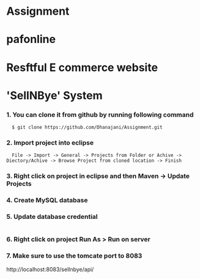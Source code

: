 # Assignment
# pafonline
# Resftful E commerce website

# 'SellNBye' System 

### 1. You can clone it from github by running following command

```
  $ git clone https://github.com/Dhanajani/Assignment.git
```

### 2. Import project into eclipse
```
  File -> Import -> General -> Projects from Folder or Achive -> Diectory/Achive -> Browse Project from cloned location -> Finish
```
### 3. Right click on project in eclipse and then Maven -> Update Projects 

### 4. Create MySQL database

### 5. Update database credential 
```
```
### 6. Right click on project Run As > Run on server

### 7. Make sure to use the tomcate port to 8083 

http://localhost:8083/sellnbye/api/

